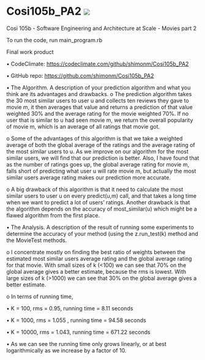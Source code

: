 # Cosi105b_PA2 <a href="https://codeclimate.com/github/shimonm/Cosi105b_PA2"><img src="https://codeclimate.com/github/shimonm/Cosi105b_PA2/badges/gpa.svg" /></a>
Cosi 105b - Software Engineering and Architecture at Scale - Movies part 2

To run the code, run main_program.rb 

Final work product


•	CodeClimate: https://codeclimate.com/github/shimonm/Cosi105b_PA2

•	GitHub repo: https://github.com/shimonm/Cosi105b_PA2

•	The Algorithm. A description of your prediction algorithm and what you think are its advantages and drawbacks.
o	The prediction algorithm takes the 30 most similar users to user u and collects ten reviews they gave to movie m, it then averages that value and returns a prediction of that value weighted 30% and the average rating for the movie weighted 70%. If no user that is similar to u had seen movie m, we return the overall popularity of movie m, which is an average of all ratings that movie got. 

o	Some of the advantages of this algorithm is that we take a weighted average of both the global average of the ratings and the average rating of the most similar users to u. As we improve on our algorithm for the most similar users, we will find that our prediction is better. Also, I have found that as the number of ratings goes up, the global average rating for movie m, falls short of predicting what user u will rate movie m, but actually the most similar users average rating makes our prediction more accurate. 

o	A big drawback of this algorithm is that it need to calculate the most similar users to user u on every predict(u,m) call, and that takes a long time when we want to predict a lot of users’ ratings. Another drawback is that the algorithm depends on the accuracy of most_similar(u) which might be a flawed algorithm from the first place. 

•	The Analysis. A description of the result of running some experiments to determine the accuracy of your method (using the z.run_test(k) method and the MovieTest methods.

o	I concentrate mostly on finding the best ratio of weights between the estimated most similar users average rating and the global average rating for that movie. With small sizes of k (<100) we can see that 70% on the global average gives a better estimate, because the rms is lowest. With large sizes of k (>1000) we can see that 30% on the global average gives a better estimate.

o	In terms of running time, 

•	K = 100, rms = 0.95, running time = 8.11 seconds

•	K = 1000, rms = 1.055 , running time = 94.58 seconds

•	K = 10000, rms = 1.043, running time = 671.22 seconds

•	As we can see the running time only grows linearly, or at best logarithmically as we increase by a factor of 10. 

